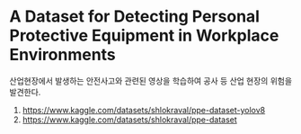 # A Dataset for Detecting Personal Protective Equipment in Workplace Environments

산업현장에서 발생하는 안전사고와 관련된 영상을 학습하여 공사 등 산업 현장의 위험을 발견한다. 

1. https://www.kaggle.com/datasets/shlokraval/ppe-dataset-yolov8
2. https://www.kaggle.com/datasets/shlokraval/ppe-dataset
